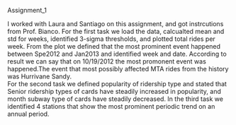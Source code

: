 
Assignment_1

I worked with Laura and Santiago on this assignment, and got instrcutions from Prof. Bianco. For the first task we load the data, calcualted mean and std for weeks, 
identified 3-sigma thresholds, and plotted total rides per week. From the plot we defined that the most prominent 
event happened between Spe2012 and Jan2013 and identified week and date. According to result we can say that on 10/19/2012 the most promonent event
was happened.The event that most possibly affected MTA rides from the history was Hurrivane Sandy.  
For the second task we defined popularity of ridership type and stated that Senior ridership types of cards have steadily increased in popularity, and  month 
subway type of cards have steadily decreased. In the third task we identified 4 stations that show the most prominent periodic trend on an annual period.   


